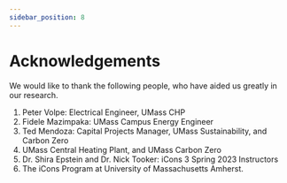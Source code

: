 ```yaml
---
sidebar_position: 8
---
```


# Acknowledgements

We would like to thank the following people, who have aided us greatly in our research.
1. Peter Volpe: Electrical Engineer, UMass CHP
2. Fidele Mazimpaka: UMass Campus Energy Engineer
3. Ted Mendoza: Capital Projects Manager, UMass Sustainability, and Carbon Zero
4. UMass Central Heating Plant, and UMass Carbon Zero
5. Dr. Shira Epstein and Dr. Nick Tooker: iCons 3 Spring 2023 Instructors
6. The iCons Program at University of Massachusetts Amherst.
